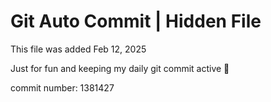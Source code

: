# Git Auto Commit | Hidden File

This file was added Feb 12, 2025

Just for fun and keeping my daily git commit active 🤪

commit number: 1381427
